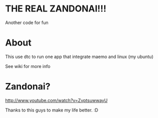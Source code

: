 THE REAL ZANDONAI!!!
====================

Another code for fun

About
=====

This use dtc to run one app that integrate maemo and linux (my ubuntu)

See wiki for more info

Zandonai?
=========

http://www.youtube.com/watch?v=ZvptsuwwayU

Thanks to this guys to make my life better. :D



